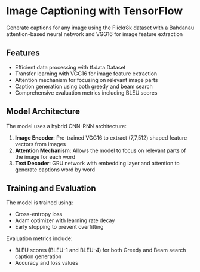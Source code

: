 # Image Captioning with TensorFlow

Generate captions for any image using the Flickr8k dataset with a Bahdanau attention-based neural network and VGG16 for image feature extraction

## Features

- Efficient data processing with tf.data.Dataset
- Transfer learning with VGG16 for image feature extraction
- Attention mechanism for focusing on relevant image parts
- Caption generation using both greedy and beam search
- Comprehensive evaluation metrics including BLEU scores

## Model Architecture

The model uses a hybrid CNN-RNN architecture:

1. **Image Encoder**: Pre-trained VGG16 to extract (7,7,512) shaped feature vectors from images
2. **Attention Mechanism**: Allows the model to focus on relevant parts of the image for each word
3. **Text Decoder**: GRU network with embedding layer and attention to generate captions word by word

## Training and Evaluation

The model is trained using:
- Cross-entropy loss
- Adam optimizer with learning rate decay
- Early stopping to prevent overfitting

Evaluation metrics include:
- BLEU scores (BLEU-1 and BLEU-4) for both Greedy and Beam search caption generation
- Accuracy and loss values
